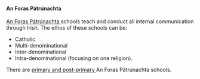 ####  **An Foras Pátrúnachta**

[ An Foras Pátrúnachta ](https://www.foras.ie/en/) schools teach and conduct
all internal communication through Irish. The ethos of these schools can be:

  * Catholic 
  * Multi-denominational 
  * Inter-denominational 
  * Intra-denominational (focusing on one religion). 

There are [ primary and post-primary ](https://www.foras.ie/en/find-a-school/)
An Foras Pátrúnachta schools.
